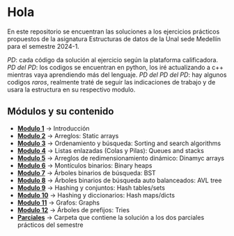 # Hola

En este repositorio se encuentran las soluciones a los ejercicios prácticos propuestos de la asignatura Estructuras de datos de la Unal sede Medellín
para el semestre 2024-1.

*PD*: cada código da solución al ejercicio según la plataforma calificadora.
*PD del PD*: los codigos se encuentran en python, los iré actualizando a c++ mientras vaya aprendiendo más del lenguaje.
*PD del PD del PD*: hay algunos codigos *raros*, realmente traté de seguir las indicaciones de trabajo y de usara la estructura en su respectivo modulo.

## Módulos y su contenido
- **[Modulo 1](/modulo_1)** -> Introducción
- **[Modulo 2](/modulo_2)** -> Arreglos: Static arrays
- **[Modulo 3](/modulo_3)** -> Ordenamiento y búsqueda: Sorting and search algorithms
- **[Modulo 4](/modulo_4)** -> Listas enlazadas (Colas y Pilas): Queues and stacks
- **[Modulo 5](/modulo_5)** -> Arreglos de redimensionamiento dinámico: Dinamyc arrays
- **[Modulo 6](/modulo_6)** -> Montículos binarios: Binary heaps
- **[Modulo 7](/modulo_7)** -> Árboles binarios de búsqueda: BST
- **[Modulo 8](/modulo_8)** -> Árboles binarios de búsqueda auto balanceados: AVL tree
- **[Modulo 9](/modulo_9)** -> Hashing y conjuntos: Hash tables/sets
- **[Modulo 10](/modulo_10)** -> Hashing y diccionarios: Hash maps/dicts
- **[Modulo 11](/modulo_11)** -> Grafos: Graphs
- **[Modulo 12](/modulo_12)** -> Árboles de prefijos: Tries
- **[Parciales](/parciales)** -> Carpeta que contiene la solución a los dos parciales prácticos del semestre
